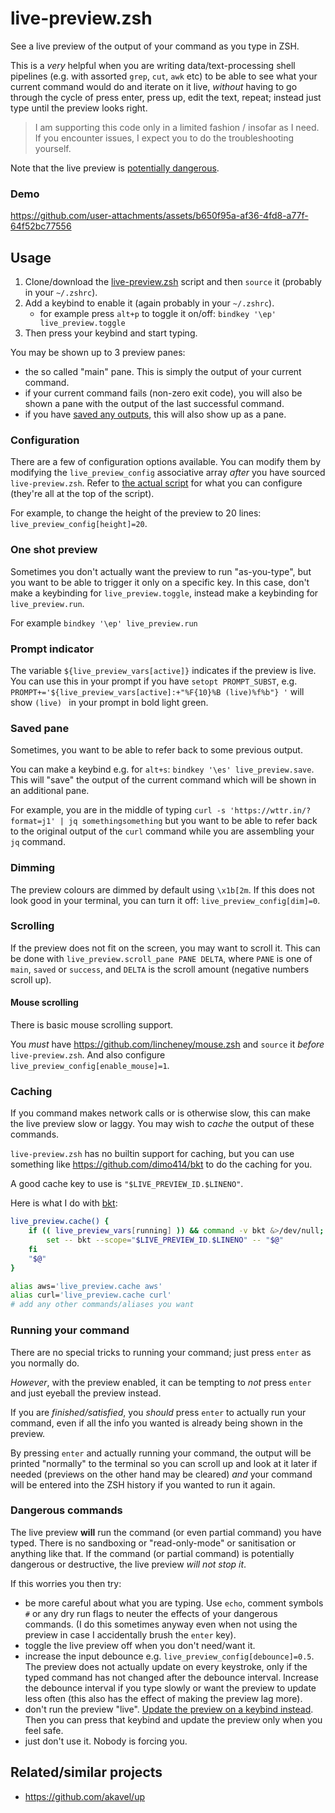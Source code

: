 # live-preview.zsh

See a live preview of the output of your command as you type in ZSH.

This is a *very* helpful when you are writing data/text-processing shell pipelines
(e.g. with assorted `grep`, `cut`, `awk` etc)
to be able to see what your current command would do and iterate on it live,
*without* having to go through the cycle of
press enter, press up, edit the text, repeat;
instead just type until the preview looks right.

> I am supporting this code only in a limited fashion / insofar as I need.
> If you encounter issues, I expect you to do the troubleshooting yourself.

Note that the live preview is [potentially dangerous](#dangerous-commands).

### Demo

https://github.com/user-attachments/assets/b650f95a-af36-4fd8-a77f-64f52bc77556


## Usage

1. Clone/download the [live-preview.zsh](./live-preview.zsh) script and then `source` it (probably in your `~/.zshrc`).
1. Add a keybind to enable it (again probably in your `~/.zshrc`).
    * for example press `alt+p` to toggle it on/off: `bindkey '\ep' live_preview.toggle`
1. Then press your keybind and start typing.

You may be shown up to 3 preview panes:
* the so called "main" pane. This is simply the output of your current command.
* if your current command fails (non-zero exit code),
    you will also be shown a pane with the output of the last successful command.
* if you have [saved any outputs](#saved-pane), this will also show up as a pane.

### Configuration

There are a few of configuration options available.
You can modify them by modifying the `live_preview_config` associative array *after* you have sourced `live-preview.zsh`.
Refer to [the actual script](./live-preview.zsh) for what you can configure (they're all at the top of the script).

For example, to change the height of the preview to 20 lines: `live_preview_config[height]=20`.

### One shot preview

Sometimes you don't actually want the preview to run "as-you-type",
but you want to be able to trigger it only on a specific key.
In this case, don't make a keybinding for `live_preview.toggle`, instead make a keybinding for `live_preview.run`.

For example `bindkey '\ep' live_preview.run`

### Prompt indicator

The variable `${live_preview_vars[active]}` indicates if the preview is live.
You can use this in your prompt if you have `setopt PROMPT_SUBST`, e.g.
`PROMPT+='${live_preview_vars[active]:+"%F{10}%B (live)%f%b"} '`
will show `(live) ` in your prompt in bold light green.


### Saved pane

Sometimes, you want to be able to refer back to some previous output.

You can make a keybind e.g. for `alt+s`: `bindkey '\es' live_preview.save`.
This will "save" the output of the current command which will be shown in an additional pane.

For example, you are in the middle of typing `curl -s 'https://wttr.in/?format=j1' | jq somethingsomething`
but you want to be able to refer back to the original output of the `curl` command
while you are assembling your `jq` command.

### Dimming

The preview colours are dimmed by default using `\x1b[2m`.
If this does not look good in your terminal, you can turn it off: `live_preview_config[dim]=0`.

### Scrolling

If the preview does not fit on the screen, you may want to scroll it.
This can be done with `live_preview.scroll_pane PANE DELTA`,
where `PANE` is one of `main`, `saved` or `success`,
and `DELTA` is the scroll amount (negative numbers scroll up).

#### Mouse scrolling

There is basic mouse scrolling support.

You *must* have <https://github.com/lincheney/mouse.zsh> and `source` it *before* `live-preview.zsh`.
And also configure `live_preview_config[enable_mouse]=1`.

### Caching

If you command makes network calls or is otherwise slow, this can make the live preview slow or laggy.
You may wish to *cache* the output of these commands.

`live-preview.zsh` has no builtin support for caching,
but you can use something like <https://github.com/dimo414/bkt> to do the caching for you.

A good cache key to use is `"$LIVE_PREVIEW_ID.$LINENO"`.

Here is what I do with [bkt](https://github.com/dimo414/bkt):
```zsh
live_preview.cache() {
    if (( live_preview_vars[running] )) && command -v bkt &>/dev/null; then
        set -- bkt --scope="$LIVE_PREVIEW_ID.$LINENO" -- "$@"
    fi
    "$@"
}

alias aws='live_preview.cache aws'
alias curl='live_preview.cache curl'
# add any other commands/aliases you want
```

### Running your command

There are no special tricks to running your command; just press `enter` as you normally do.

*However*, with the preview enabled, it can be tempting to *not* press `enter`
and just eyeball the preview instead.

If you are *finished/satisfied*, you *should* press `enter` to actually run your command,
even if all the info you wanted is already being shown in the preview.

By pressing `enter` and actually running your command,
the output will be printed "normally" to the terminal
so you can scroll up and look at it later if needed (previews on the other hand may be cleared)
*and* your command will be entered into the ZSH history if you wanted to run it again.


### Dangerous commands

The live preview **will** run the command (or even partial command) you have typed.
There is no sandboxing or "read-only-mode" or sanitisation or anything like that.
If the command (or partial command) is potentially dangerous or destructive, the live preview *will not stop it*.

If this worries you then try:
* be more careful about what you are typing.
    Use `echo`, comment symbols `#` or any dry run flags to neuter the effects of your dangerous commands.
    (I do this sometimes anyway even when not using the preview in case I accidentally brush the `enter` key).
* toggle the live preview off when you don't need/want it.
* increase the input debounce e.g. `live_preview_config[debounce]=0.5`.
    The preview does not actually update on every keystroke, only if the typed command has not changed after the debounce interval.
    Increase the debounce interval if you type slowly or want the preview to update less often
    (this also has the effect of making the preview lag more).
* don't run the preview "live".
    [Update the preview on a keybind instead](#one-shot-preview).
    Then you can press that keybind and update the preview only when you feel safe.
* just don't use it. Nobody is forcing you.


## Related/similar projects

* https://github.com/akavel/up
